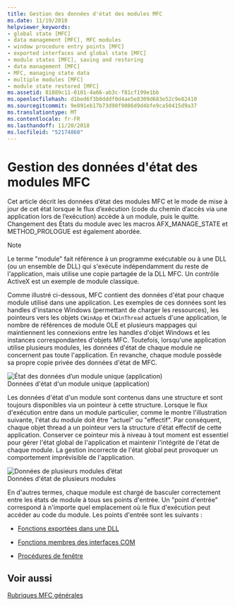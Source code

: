 ```yaml
---
title: Gestion des données d'état des modules MFC
ms.date: 11/19/2018
helpviewer_keywords:
- global state [MFC]
- data management [MFC], MFC modules
- window procedure entry points [MFC]
- exported interfaces and global state [MFC]
- module states [MFC], saving and restoring
- data management [MFC]
- MFC, managing state data
- multiple modules [MFC]
- module state restored [MFC]
ms.assetid: 81889c11-0101-4a66-ab3c-f81cf199e1bb
ms.openlocfilehash: d1bed6f3b0dddf0d4ae5e8309d683e52c9e82410
ms.sourcegitcommit: 9e891eb17b73d98f9086d9d4bfe9ca50415d9a37
ms.translationtype: MT
ms.contentlocale: fr-FR
ms.lasthandoff: 11/20/2018
ms.locfileid: "52174868"
---
```

# <a name="managing-the-state-data-of-mfc-modules"></a>Gestion des données d'état des modules MFC

Cet article décrit les données d’état des modules MFC et le mode de mise à jour de cet état lorsque le flux d’exécution (code du chemin d’accès via une application lors de l’exécution) accède à un module, puis le quitte. Changement des États du module avec les macros AFX_MANAGE_STATE et METHOD_PROLOGUE est également abordée.

> [!NOTE]
>  Le terme "module" fait référence à un programme exécutable ou à une DLL (ou un ensemble de DLL) qui s'exécute indépendamment du reste de l'application, mais utilise une copie partagée de la DLL MFC. Un contrôle ActiveX est un exemple de module classique.

Comme illustré ci-dessous, MFC contient des données d'état pour chaque module utilisé dans une application. Les exemples de ces données sont les handles d'instance Windows (permettant de charger les ressources), les pointeurs vers les objets `CWinApp` et `CWinThread` actuels d'une application, le nombre de références de module OLE et plusieurs mappages qui maintiennent les connexions entre les handles d'objet Windows et les instances correspondantes d'objets MFC. Toutefois, lorsqu'une application utilise plusieurs modules, les données d'état de chaque module ne concernent pas toute l'application. En revanche, chaque module possède sa propre copie privée des données d'état de MFC.

![État des données d’un module unique &#40;application&#41;](../mfc/media/vc387n1.gif "des données d’un seul module d’état &#40;application&#41;") <br/>
Données d'état d'un module unique (application)

Les données d'état d'un module sont contenus dans une structure et sont toujours disponibles via un pointeur à cette structure. Lorsque le flux d'exécution entre dans un module particulier, comme le montre l'illustration suivante, l'état du module doit être "actuel" ou "effectif". Par conséquent, chaque objet thread a un pointeur vers la structure d'état effectif de cette application. Conserver ce pointeur mis à niveau à tout moment est essentiel pour gérer l'état global de l'application et maintenir l'intégrité de l'état de chaque module. La gestion incorrecte de l'état global peut provoquer un comportement imprévisible de l'application.

![Données de plusieurs modules d’état](../mfc/media/vc387n2.gif "des données de plusieurs modules d’état") <br/>
Données d'état de plusieurs modules

En d'autres termes, chaque module est chargé de basculer correctement entre les états de module à tous ses points d'entrée. Un "point d'entrée" correspond à n'importe quel emplacement où le flux d'exécution peut accéder au code du module. Les points d'entrée sont les suivants :

- [Fonctions exportées dans une DLL](../mfc/exported-dll-function-entry-points.md)

- [Fonctions membres des interfaces COM](../mfc/com-interface-entry-points.md)

- [Procédures de fenêtre](../mfc/window-procedure-entry-points.md)

## <a name="see-also"></a>Voir aussi

[Rubriques MFC générales](../mfc/general-mfc-topics.md)
